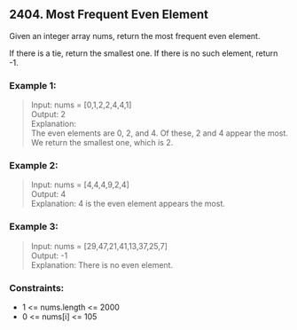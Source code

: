## 2404. Most Frequent Even Element
Given an integer array nums, return the most frequent even element.

If there is a tie, return the smallest one. If there is no such element, return -1.

### Example 1:

> Input: nums = [0,1,2,2,4,4,1]<br/>
> Output: 2<br/>
> Explanation:<br/>
> The even elements are 0, 2, and 4. Of these, 2 and 4 appear the most.<br/>
> We return the smallest one, which is 2.

### Example 2:

> Input: nums = [4,4,4,9,2,4]<br/>
> Output: 4<br/>
> Explanation: 4 is the even element appears the most.

### Example 3:

> Input: nums = [29,47,21,41,13,37,25,7]<br/>
> Output: -1<br/>
> Explanation: There is no even element.
 
### Constraints:

- 1 <= nums.length <= 2000
- 0 <= nums[i] <= 105